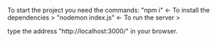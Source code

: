 To start the project you need the commands: "npm i" <- To install the dependencies > "nodemon index.js" <- To run the server >

type the address "http://localhost:3000/" in your browser.